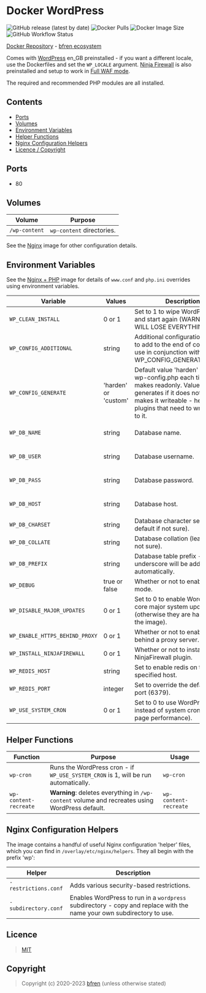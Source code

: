 # Docker WordPress

![GitHub release (latest by date)](https://img.shields.io/github/v/release/bfren/docker-wordpress) ![Docker Pulls](https://img.shields.io/endpoint?url=https%3A%2F%2Fbfren.dev%2Fdocker%2Fpulls%2Fwordpress) ![Docker Image Size](https://img.shields.io/endpoint?url=https%3A%2F%2Fbfren.dev%2Fdocker%2Fsize%2Fwordpress) ![GitHub Workflow Status](https://img.shields.io/github/actions/workflow/status/bfren/docker-wordpress/dev.yml?branch=main)

[Docker Repository](https://hub.docker.com/r/bfren/wordpress) - [bfren ecosystem](https://github.com/bfren/docker)

Comes with [WordPress](https://en-gb.wordpress.org) en_GB preinstalled - if you want a different locale, use the Dockerfiles and set the `WP_LOCALE` argument.  [Ninja Firewall](https://wordpress.org/plugins/ninjafirewall/) is also preinstalled and setup to work in [Full WAF mode](https://blog.nintechnet.com/full_waf-vs-wordpress_waf/).

The required and recommended PHP modules are all installed.

## Contents

* [Ports](#ports)
* [Volumes](#volumes)
* [Environment Variables](#environment-variables)
* [Helper Functions](#helper-functions)
* [Nginx Configuration Helpers](#nginx-configuration-helpers)
* [Licence / Copyright](#licence)

## Ports

* 80

## Volumes

| Volume         | Purpose                   |
| -------------- | ------------------------- |
| `/wp-content`  | `wp-content` directories. |

See the [Nginx](https://github.com/bfren/docker-nginx) image for other configuration details.

## Environment Variables

See the [Nginx + PHP](https://github.com/bfren/docker-nginx-php) image for details of `www.conf` and `php.ini` overrides using environment variables.

| Variable                       | Values               | Description                                                                                                                                                                                               | Default                                               |
| ------------------------------ | -------------------- | --------------------------------------------------------------------------------------------------------------------------------------------------------------------------------------------------------- | ----------------------------------------------------- |
| `WP_CLEAN_INSTALL`             | 0 or 1               | Set to 1 to wipe WordPress files and start again (WARNING: YOU WILL LOSE EVERYTHING!).                                                                                                                    | 0                                                     |
| `WP_CONFIG_ADDITIONAL`         | string               | Additional configuration settings to add to the end of config.php - use in conjunction with WP_CONFIG_GENERATE=harden.                                                                                    | *None*                                                |
| `WP_CONFIG_GENERATE`           | 'harden' or 'custom' | Default value 'harden' generates wp-config.php each time and makes readonly. Value 'custom' generates if it does not exist, and makes it writeable - helpful for plugins that need to write values to it. | 'harden'                                              |
| `WP_DB_NAME`                   | string               | Database name.                                                                                                                                                                                            | *None* - required if `WP_CONFIG_GENERATE` is 'harden' |
| `WP_DB_USER`                   | string               | Database username.                                                                                                                                                                                        | *None* - required if `WP_CONFIG_GENERATE` is 'harden' |
| `WP_DB_PASS`                   | string               | Database password.                                                                                                                                                                                        | *None* - required if `WP_CONFIG_GENERATE` is 'harden' |
| `WP_DB_HOST`                   | string               | Database host.                                                                                                                                                                                            | *None* - required if `WP_CONFIG_GENERATE` is 'harden' |
| `WP_DB_CHARSET`                | string               | Database character set (leave as default if not sure).                                                                                                                                                    | utf8mb4                                               |
| `WP_DB_COLLATE`                | string               | Database collation (leave blank if not sure).                                                                                                                                                             | *None*                                                |
| `WP_DB_PREFIX`                 | string               | Database table prefix - an underscore will be added automatically.                                                                                                                                        | wp                                                    |
| `WP_DEBUG`                     | true or false        | Whether or not to enable debug mode.                                                                                                                                                                      | false                                                 |
| `WP_DISABLE_MAJOR_UPDATES`     | 0 or 1               | Set to 0 to enable WordPress core major system updates (otherwise they are handled by the image).                                                                                                         | 1                                                     |
| `WP_ENABLE_HTTPS_BEHIND_PROXY` | 0 or 1               | Whether or not to enable HTTPS behind a proxy server.                                                                                                                                                     | 1                                                     |
| `WP_INSTALL_NINJAFIREWALL`     | 0 or 1               | Whether or not to install the NinjaFirewall plugin.                                                                                                                                                       | 1                                                     |
| `WP_REDIS_HOST`                | string               | Set to enable redis on the specified host.                                                                                                                                                                | *None*                                                |
| `WP_REDIS_PORT`                | integer              | Set to override the default redis port (6379).                                                                                                                                                            | *None*                                                |
| `WP_USE_SYSTEM_CRON`           | 0 or 1               | Set to 0 to use WordPress cron instead of system cron (reduces page performance).                                                                                                                         | 1                                                     |

## Helper Functions

| Function              | Purpose                                                                                        | Usage                 |
| --------------------- | ---------------------------------------------------------------------------------------------- | --------------------- |
| `wp-cron`             | Runs the WordPress cron - if `WP_USE_SYSTEM_CRON` is 1, will be run automatically.             | `wp-cron`             |
| `wp-content-recreate` | **Warning**: deletes everything in `/wp-content` volume and recreates using WordPress default. | `wp-content-recreate` |

## Nginx Configuration Helpers

The image contains a handful of useful Nginx configuration 'helper' files, which you can find in `/overlay/etc/nginx/helpers`.  They all begin with the prefix 'wp':

| Helper               | Description                                                                                                           |
| -------------------- | --------------------------------------------------------------------------------------------------------------------- |
| `-restrictions.conf` | Adds various security-based restrictions.                                                                             |
| `-subdirectory.conf` | Enables WordPress to run in a `wordpress` subdirectory - copy and replace with the name your own subdirectory to use. |

## Licence

> [MIT](https://mit.bfren.dev/2020)

## Copyright

> Copyright (c) 2020-2023 [bfren](https://bfren.dev) (unless otherwise stated)
